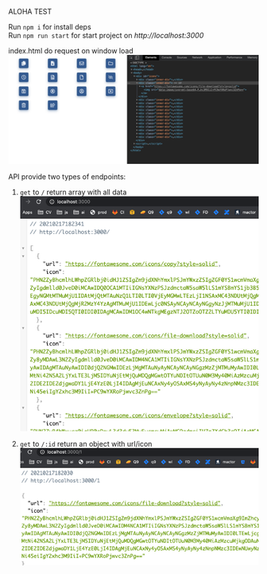 ALOHA TEST


Run `npm i` for install deps  
Run `npm run start` for start project on _http://localhost:3000_ 

index.html do request on window load ![img_1.png](img_1.png)

API provide two types of endpoints: 
1) `get` to `/` return array with all data 
![img_2.png](img_2.png)
   
2) `get` to `/:id` return an object with url/icon
![img.png](img3.png)
